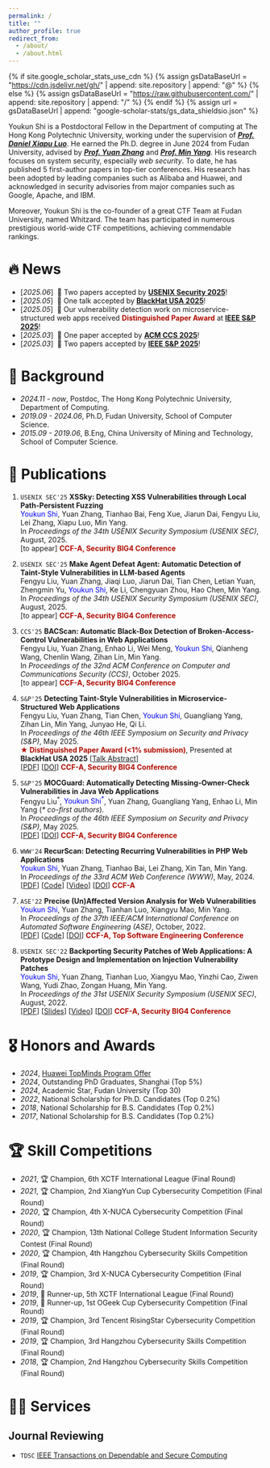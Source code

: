 ```yaml
---
permalink: /
title: ""
author_profile: true
redirect_from: 
  - /about/
  - /about.html
---
```


{% if site.google_scholar_stats_use_cdn %}
{% assign gsDataBaseUrl = "https://cdn.jsdelivr.net/gh/" | append: site.repository | append: "@" %}
{% else %}
{% assign gsDataBaseUrl = "https://raw.githubusercontent.com/" | append: site.repository | append: "/" %}
{% endif %}
{% assign url = gsDataBaseUrl | append: "google-scholar-stats/gs_data_shieldsio.json" %}

<span class='anchor' id='about-me'></span>

Youkun Shi is a Postdoctoral Fellow in the Department of computing at The Hong Kong Polytechnic University, working under the supervision of *[**Prof. Daniel Xiapu Luo**](https://www4.comp.polyu.edu.hk/~csxluo/)*. He earned the Ph.D. degree in June 2024 from Fudan University, advised by *[**Prof. Yuan Zhang**](https://yuanxzhang.github.io/)* and *[**Prof. Min Yang**](https://scholar.google.com/citations?user=UnKf9FIAAAAJ&hl=en)*. His research focuses on system security, especially *web security*. To date, he has published 5 first-author papers in top-tier conferences. His research has been adopted by leading companies such as Alibaba and Huawei, and acknowledged in security advisories from major companies such as Google, Apache, and IBM.

Moreover, Youkun Shi is the co-founder of a great CTF Team at Fudan University, named Whitzard. The team has participated in numerous prestigious world-wide CTF competitions, achieving commendable rankings.

# 🔥 News
- [*2025.06*] &nbsp;🎉 Two papers accepted by [**USENIX Security 2025**](https://www.usenix.org/conference/usenixsecurity25)! 
- [*2025.05*] &nbsp;🎉 One talk accepted by [**BlackHat USA 2025**](https://www.blackhat.com/us-25/)!
- [*2025.05*] &nbsp;🎉 Our vulnerability detection work on microservice-structured web apps received <span style="color:#B00C00">**Distinguished Paper Award**</span> at [**IEEE S&P 2025**](https://sp2025.ieee-security.org/)!
- [*2025.03*] &nbsp;🎉 One paper accepted by [**ACM CCS 2025**](https://www.sigsac.org/ccs/CCS2025/)!
- [*2025.03*] &nbsp;🎉 Two papers accepted by [**IEEE S&P 2025**](https://sp2025.ieee-security.org/)!

# 📖 Background
- *2024.11 - now*, Postdoc, The Hong Kong Polytechnic University, Department of Computing.
- *2019.09 - 2024.06*, Ph.D, Fudan University, School of Computer Science.
- *2015.09 - 2019.06*, B.Eng, China University of Mining and Technology, School of Computer Science.

# 📝 Publications 
1. `USENIX SEC'25` **XSSky: Detecting XSS Vulnerabilities through Local Path-Persistent Fuzzing**  
  <span style="color:blue">Youkun Shi</span>, Yuan Zhang, Tianhao Bai, Feng Xue, Jiarun Dai, Fengyu Liu, Lei Zhang, Xiapu Luo, Min Yang.   
  In *Proceedings of the 34th USENIX Security Symposium (USENIX SEC)*, August, 2025.   
  [to appear]
  <span style="color:#B00C00">**CCF-A, Security BIG4 Conference**</span>

1. `USENIX SEC'25` **Make Agent Defeat Agent: Automatic Detection of Taint-Style Vulnerabilities in LLM-based Agents**  
  Fengyu Liu, Yuan Zhang, Jiaqi Luo, Jiarun Dai, Tian Chen, Letian Yuan, Zhengmin Yu, <span style="color:blue">Youkun Shi</span>, Ke Li, Chengyuan Zhou, Hao Chen, Min Yang.  
  In *Proceedings of the 34th USENIX Security Symposium (USENIX SEC)*, August, 2025.   
  [to appear]
  <span style="color:#B00C00">**CCF-A, Security BIG4 Conference**</span>

1. `CCS'25` **BACScan: Automatic Black-Box Detection of Broken-Access-Control Vulnerabilities in Web Applications**   
  Fengyu Liu, Yuan Zhang, Enhao Li, Wei Meng, <span style="color:blue">Youkun Shi</span>, Qianheng Wang, Chenlin Wang, Zihan Lin, Min Yang.  
  In *Proceedings of the 32nd ACM Conference on Computer and Communications Security (CCS)*, October 2025.   
  [to appear]
  <span style="color:#B00C00">**CCF-A, Security BIG4 Conference**</span>

1. `S&P'25` **Detecting Taint-Style Vulnerabilities in Microservice-Structured Web Applications**  
  Fengyu Liu, Yuan Zhang, Tian Chen, <span style="color:blue">Youkun Shi</span>, Guangliang Yang, Zihan Lin, Min Yang, Junyao He, Qi Li.  
  In *Proceedings of the 46th IEEE Symposium on Security and Privacy (S&P)*, May 2025.    
  **<font color="#B00C00">&#9733; Distinguished Paper Award (<1% submission)</font>**, Presented at **BlackHat USA 2025** [[Talk Abstract](https://www.blackhat.com/us-25/briefings/schedule/#detecting-taint-style-vulnerabilities-in-microservice-structured-web-applications-46427)]  
  [[PDF](/papers/mscan-oakland25.pdf)]
  [[DOI](https://doi.ieeecomputersociety.org/10.1109/SP61157.2025.00137)]
  <span style="color:#B00C00">**CCF-A, Security BIG4 Conference**</span>

1. `S&P'25` **MOCGuard: Automatically Detecting Missing-Owner-Check Vulnerabilities in Java Web Applications**  
  Fengyu Liu<sup>\*</sup>, <span style="color:blue">Youkun Shi<sup>\*</sup></span>, Yuan Zhang, Guangliang Yang, Enhao Li, Min Yang (*\* co-first authors*).  
  In *Proceedings of the 46th IEEE Symposium on Security and Privacy (S&P)*, May 2025.   
  [[PDF](/papers/mocguard-oakland25.pdf)] 
  [[DOI](https://doi.ieeecomputersociety.org/10.1109/SP61157.2025.00010)]
  <span style="color:#B00C00">**CCF-A, Security BIG4 Conference**</span>

1. `WWW'24` **RecurScan: Detecting Recurring Vulnerabilities in PHP Web Applications**  
  <span style="color:blue">Youkun Shi</span>, Yuan Zhang, Tianhao Bai, Lei Zhang, Xin Tan, Min Yang.  
  In *Proceedings of the 33rd ACM Web Conference (WWW)*, May, 2024.   
  [[PDF](/papers/recurscan-www24.pdf)]
  [[Code](https://github.com/seclab-fudan/RecurScan)]
  [[Video](https://www.youtube.com/watch?v=xqN53_bXXlk&t=6s)]
  [[DOI](https://dl.acm.org/doi/10.1145/3589334.3645530)]
  <span style="color:#B00C00">**CCF-A**</span>

1. `ASE'22` **Precise (Un)Affected Version Analysis for Web Vulnerabilities**  
  <span style="color:blue">Youkun Shi</span>, Yuan Zhang, Tianhan Luo, Xiangyu Mao, Min Yang.  
  In *Proceedings of the 37th IEEE/ACM International Conference on Automated Software Engineering (ASE)*, October, 2022.   
  [[PDF](/papers/afv-ase22.pdf)]
  [[Code](https://github.com/seclab-fudan/AFV)]
  [[DOI](https://dl.acm.org/doi/10.1145/3551349.3556933)]
  <span style="color:#B00C00">**CCF-A, Top Software Engineering Conference**</span>

1. `USENIX SEC'22` **Backporting Security Patches of Web Applications: A Prototype Design and Implementation on Injection Vulnerability Patches**  
  <span style="color:blue">Youkun Shi</span>, Yuan Zhang, Tianhan Luo, Xiangyu Mao, Yinzhi Cao, Ziwen Wang, Yudi Zhao, Zongan Huang, Min Yang.  
  In *Proceedings of the 31st USENIX Security Symposium (USENIX SEC)*, August, 2022.   
  [[PDF](/papers/skyport-security22.pdf)]
  [[Slides](https://www.usenix.org/system/files/sec22_slides-shi.pdf)]
  [[Video](https://www.youtube.com/watch?v=RmH3bGB7gEo&t=11s)]
  [[DOI](https://www.usenix.org/conference/usenixsecurity22/presentation/shi)]
  <span style="color:#B00C00">**CCF-A, Security BIG4 Conference**</span>

# 🎖 Honors and Awards
- *2024*, [Huawei TopMinds Program Offer](https://career.huawei.com/reccampportal/portal5/topminds.html)
- *2024*, Outstanding PhD Graduates, Shanghai (Top 5%)
- *2024*, Academic Star, Fudan University (Top 30)
- *2022*, National Scholarship for Ph.D. Candidates (Top 0.2%)
- *2018*, National Scholarship for B.S. Candidates (Top 0.2%)
- *2017*, National Scholarship for B.S. Candidates (Top 0.2%)

# 🏆 Skill Competitions
- *2021*, 🏆 Champion, 6th XCTF International League (Final Round)
- *2021*, 🏆 Champion, 2nd XiangYun Cup Cybersecurity Competition (Final Round)
- *2020*, 🏆 Champion, 4th X-NUCA Cybersecurity Competition (Final Round)
- *2020*, 🏆 Champion, 13th National College Student Information Security Contest (Final Round)
- *2020*, 🏆 Champion, 4th Hangzhou Cybersecurity Skills Competition (Final Round)
- *2019*, 🏆 Champion, 3rd X-NUCA Cybersecurity Competition (Final Round)
- *2019*, 🥈 Runner-up, 5th XCTF International League (Final Round)
- *2019*, 🥈 Runner-up, 1st OGeek Cup Cybersecurity Competition (Final Round)
- *2019*, 🏆 Champion, 3rd Tencent RisingStar Cybersecurity Competition (Final Round)
- *2019*, 🏆 Champion, 3rd Hangzhou Cybersecurity Skills Competition (Final Round)
- *2018*, 🏆 Champion, 2nd Hangzhou Cybersecurity Skills Competition (Final Round) 

# 👨‍💻 Services
## Journal Reviewing
- ``TDSC`` [IEEE Transactions on Dependable and Secure Computing](https://ieeexplore.ieee.org/xpl/RecentIssue.jsp?punumber=8858)



